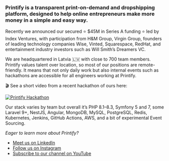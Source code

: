 ### Printify is a transparent print-on-demand and dropshipping platform, designed to help online entrepreneurs make more money in a simple and easy way. 

Recently we announced our secured ⭐ $45M in Series A funding ⭐ led by Index Ventures, with participation from H&M Group, Virgin Group, founders of leading technology companies Wise, Vinted, Squarespace, RedHat, and entertainment industry investors such as Will Smith’s Dreamers VC. 
 
We are headquartered in Latvia 🇱🇻 with close to 700 team members. Printify values talent over location, so most of our positions are remote-friendly. It means that not only daily work but also internal events such as hackathons are accessible for all engineers working at Printify. 

🎬 See a short video from a recent hackathon of ours here:

[![Printify Hackathon](https://img.youtube.com/vi/gwEorA-wOkU/0.jpg)](https://www.youtube.com/watch?v=gwEorA-wOkU)


Our stack varies by team but overall it’s PHP 8.1–8.3, Symfony 5 and 7, some Laravel 9+, NestJS, Angular, MongoDB, MySQL, PostgreSQL, Redis, Kubernetes, Jenkins, GitHub Actions, AWS, and a bit of experimental Event Sourcing.


_Eager to learn more about Printify?_

* [Meet us on LinkedIn](https://www.linkedin.com/company/printify)
* [Follow us on Instagram](https://www.instagram.com/weareprintify/)
* [Subscribe to our channel on YouTube](https://www.youtube.com/channel/UCbME_s0PgUSYs-hzCqkbfDQ)
